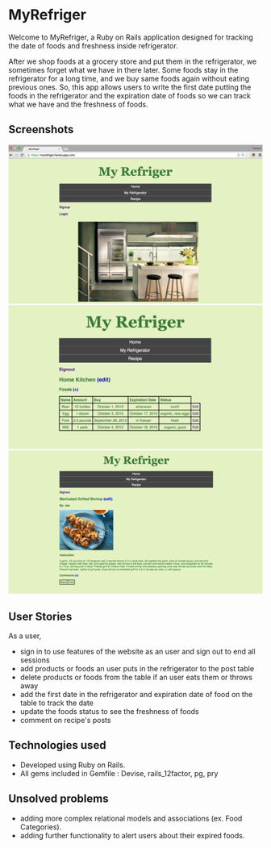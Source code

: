 # MyRefriger
Welcome to MyRefriger, a Ruby on Rails application designed for tracking the date of foods and freshness inside refrigerator.

After we shop foods at a grocery store and put them in the refrigerator, we sometimes forget what we have in there later. Some foods stay in the refrigerator for a long time, and we buy same foods again without eating previous ones. So, this app allows users to write the first date putting the foods in the refrigerator and the expiration date of foods so we can track what we have and the freshness of foods.

## Screenshots
![homepage](planning/images/myRefriger1.png)
![refriger](planning/images/myRefriger2.png)
![recipe](planning/images/myRefriger3.png)

## User Stories
As a user,
- sign in to use features of the website as an user and sign out to end all sessions
- add products or foods an user puts in the refrigerator to the post table
- delete products or foods from the table if an user eats them or throws away
- add the first date in the refrigerator and expiration date of food on the table to track the date
- update the foods status to see the freshness of foods
- comment on recipe's posts

## Technologies used
- Developed using Ruby on Rails.
- All gems included in Gemfile : Devise, rails_12factor, pg, pry

## Unsolved problems
- adding more complex relational models and associations (ex. Food Categories).
- adding further functionality to alert users about their expired foods.
